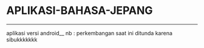 # APLIKASI-BAHASA-JEPANG
------
aplikasi versi android__
nb : perkembangan saat ini ditunda karena sibukkkkkkk
